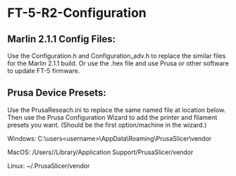 # FT-5-R2-Configuration

## Marlin 2.1.1 Config Files:
Use the Configuration.h and Configuration_adv.h to replace the similar files for the Marlin 2.1.1 build.
Or use the .hex file and use Prusa or other software to update FT-5 firmware.

## Prusa Device Presets:
Use the PrusaReseach.ini to replace the same named file at location below.
Then use the Prusa Configuration Wizard to add the printer and filament presets you want. 
(Should be the first option/machine in the wizard.)

Windows:    C:\users\<username>\AppData\Roaming\PrusaSlicer\vendor

MacOS:      /Users/<username>/Library/Application Support/PrusaSlicer/vendor

Linux:      ~/.PrusaSlicer/vendor
